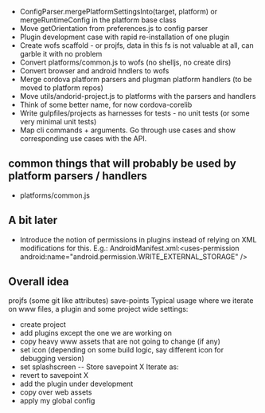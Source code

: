 - ConfigParser.mergePlatformSettingsInto(target, platform) or mergeRuntimeConfig in the platform base class
- Move getOrientation from preferences.js to config parser
- Plugin development case with rapid re-installation of one plugin
- Create wofs scaffold - or projfs, data in this fs is not valuable at all, can garble it with no problem
- Convert platforms/common.js to wofs (no shelljs, no create dirs)
- Convert browser and android hndlers to wofs
- Merge cordova platform parsers and plugman platform handlers (to be moved to platform repos)
- Move utils/andorid-project.js to platforms with the parsers and handlers
- Think of some better name, for now cordova-corelib
- Write gulpfiles/projects as harnesses for tests - no unit tests (or some very minimal unit tests)
- Map cli commands + arguments. Go through use cases and show corresponding use cases with the API.


## common things that will probably be used by platform parsers / handlers
 - platforms/common.js


## A bit later
 - Introduce the notion of permissions in plugins instead of relying on XML modifications for this.
   E.g.: AndroidManifest.xml:<uses-permission android:name=\"android.permission.WRITE_EXTERNAL_STORAGE\" />


## Overall idea

projfs (some git like attributes)
save-points
Typical usage where we iterate on www files, a plugin and some project wide settings:
 - create project
 - add plugins except the one we are working on
 - copy heavy www assets that are not going to change (if any)
 - set icon (depending on some build logic, say different icon for debugging version)
 - set splashscreen
 -- Store savepoint X
 Iterate as:
 - revert to savepoint X
 - add the plugin under development
 - copy over web assets
 - apply my global config
